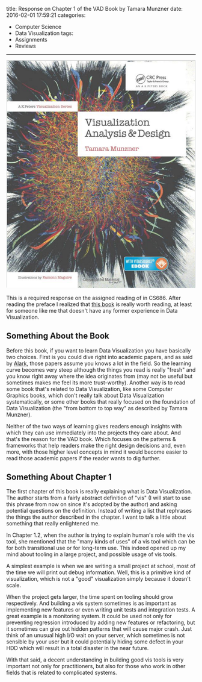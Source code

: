 title: Response on Chapter 1 of the VAD Book by Tamara Munzner
date: 2016-02-01 17:59:21
categories:
- Computer Science
- Data Visualization
tags:
- Assignments
- Reviews
---

![Cover of Visualization Analysis & Design by Tamara Munzner](/images/VADfront.png)

This is a required response on the assigned reading of in CS686.
After reading the preface I realized that [this book](http://www.amazon.com/Visualization-Analysis-Design-AK-Peters/dp/1466508914/ref=sr_1_1?ie=UTF8&qid=1454378728&sr=8-1&keywords=Tamara+Munzer) is really worth reading, at least for someone like me that doesn't have any former experience in Data Visualization.

## Something About the Book

Before this book, if you want to learn Data Visualization you have basically two choices. First is you could dive right into academic papers, and as said by [Alark](http://cs.usfca.edu/~apjoshi/), those papers assume you knows a lot in the field. So the learning curve becomes very steep although the things you read is really "fresh" and you know right away where the idea originates from (may not be useful but sometimes makes me feel its more trust-worthy). Another way is to read some book that's related to Data Visualization, like some Computer Graphics books, which don't really talk about Data Visualization systematically, or some other books that really focused on the foundation of Data Visualization (the "from bottom to top way" as described by Tamara Munzner).

Neither of the two ways of learning gives readers enough insights with which they can use immediately into the projects they care about. And that's the reason for the VAD book. Which focuses on the patterns & frameworks that help readers make the right design decisions and, even more, with those higher level concepts in mind it would become easier to read those academic papers if the reader wants to dig further.

## Something About Chapter 1

The first chapter of this book is really explaining what is Data Visualization. The author starts from a fairly abstract definition of "vis" (I will start to use this phrase from now on since it's adopted by the author) and asking potential questions on the definition. Instead of writing a list that rephrases the things the author described in the chapter. I want to talk a little about something that really enlightened me.

In Chapter 1.2, when the author is trying to explain human's role with the vis tool, she mentioned that the "many kinds of uses" of a vis tool which can be for both transitional use or for long-term use. This indeed opened up my mind about tooling in a large project, and possible usage of vis tools.

A simplest example is when we are writing a small project at school, most of the time we will print out debug information. Well, this is a primitive kind of visualization, which is not a "good" visualization simply because it doesn't scale.

When the project gets larger, the time spent on tooling should grow respectively. And building a vis system sometimes is as important as implementing new features or even writing unit tests and integration tests. A great example is a monitoring system. It could be used not only for preventing regression introduced by adding new features or refactoring, but it sometimes can give out hidden patterns that will cause major crash. Just think of an unusual high I/O wait on your server, which sometimes is not sensible by your user but it could potentially hiding some defect in your HDD which will result in a total disaster in the near future.

With that said, a decent understanding in building good vis tools is very important not only for practitioners, but also for those who work in other fields that is related to complicated systems.
